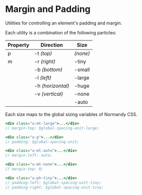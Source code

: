 # Margin and Padding

Utilities for controlling an element's padding and margin.

Each utility is a combination of the following particles:

| Property | Direction         | Size     |
| -------- | ----------------- | -------- |
| p        | -t _(top)_        | _(none)_ |
| m        | -r _(right)_      | -tiny    |
|          | -b _(bottom)_     | -small   |
|          | -l _(left)_       | -large   |
|          | -h _(horizontal)_ | -huge    |
|          | -v _(vertical)_   | -none    |
|          |                   | -auto    |

Each size maps to the global sizing variables of Normandy CSS.

```jsx
<div class="u-mt-large">...</div>
// margin-top: $global-spacing-unit-large;

<div class="u-p">...</div>
// padding: $global-spacing-unit;

<div class="u-ml-auto">...</div>
// margin-left: auto;

<div class="u-mt-none">...</div>
// margin-top: 0;

<div class="u-ph-tiny">...</div>
// padding-left: $global-spacing-unit-tiny;
// padding-right: $global-spacing-unit-tiny;
```
